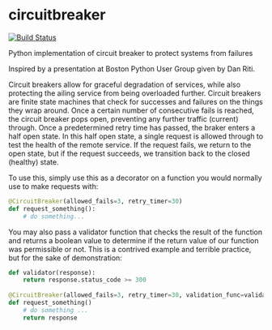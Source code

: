 # circuitbreaker
[![Build Status](https://travis-ci.org/rgunther30/circuitbreaker.svg?branch=master)](https://travis-ci.org/rgunther30/circuitbreaker)

Python implementation of circuit breaker to protect systems from failures

Inspired by a presentation at Boston Python User Group given by Dan Riti.

Circuit breakers allow for graceful degradation of services, while also protecting the ailing service from 
being overloaded further. Circuit breakers are finite state machines that check for successes and failures 
on the things they wrap around. Once a certain number of consecutive fails is reached, the circuit breaker 
pops open, preventing any further traffic (current) through. Once a predetermined retry time has passed, the
braker enters a half open state. In this half open state, a single request is allowed through to test the health
of the remote service. If the request fails, we return to the open state, but if the request succeeds, we transition
back to the closed (healthy) state. 

To use this, simply use this as a decorator on a function you would normally use to make requests with:
```python
@CircuitBreaker(allowed_fails=3, retry_timer=30)
def request_something():
    # do something...
```

You may also pass a validator function that checks the result of the function and returns a boolean value 
to determine if the return value of our function was permissible or not. This is a contrived example and
terrible practice, but for the sake of demonstration:
```python
def validator(response):
    return response.status_code >= 300
    
@CircuitBreaker(allowed_fails=3, retry_timer=30, validation_func=validator)
def request_something()
    # do something ...
    return response

